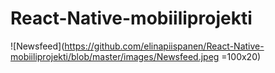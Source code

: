 # React-Native-mobiiliprojekti

![Newsfeed](https://github.com/elinapiispanen/React-Native-mobiiliprojekti/blob/master/images/Newsfeed.jpeg =100x20)
